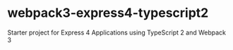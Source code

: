 # webpack3-express4-typescript2
Starter project for Express 4 Applications using TypeScript 2 and Webpack 3
